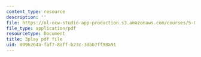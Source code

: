 ```yaml
---
content_type: resource
description: ''
file: https://ol-ocw-studio-app-production.s3.amazonaws.com/courses/5-07sc-biological-chemistry-i-fall-2013/0096264afaf78affb23c3dbb7ff98a91_61ZVXmh6ae0.pdf
file_type: application/pdf
resourcetype: Document
title: 3play pdf file
uid: 0096264a-faf7-8aff-b23c-3dbb7ff98a91
---
```


